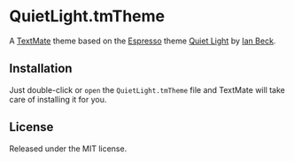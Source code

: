 # QuietLight.tmTheme

A [TextMate][] theme based on the [Espresso][] theme [Quiet Light][quiet-light] by [Ian Beck][onecrayon].


## Installation

Just double-click or `open` the `QuietLight.tmTheme` file and TextMate will
take care of installing it for you.


## License

Released under the MIT license.


[espresso]: http://macrabbit.com/espresso/
[quiet-light]: http://github.com/onecrayon/quiet-light.foam
[textmate]: http://macromates.com/
[onecrayon]: http://beckism.com/
